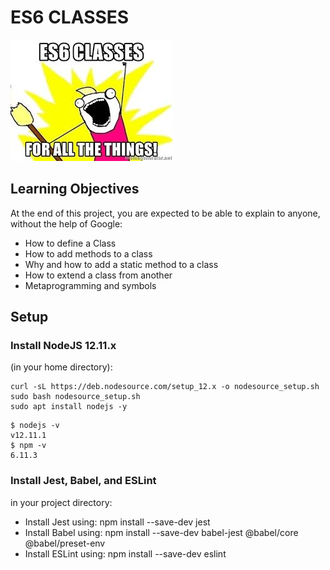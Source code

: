 # ES6 CLASSES
![](alx.jpeg)

## Learning Objectives

At the end of this project, you are expected to be able to explain to anyone, without the help of Google:

+ How to define a Class
+ How to add methods to a class
+ Why and how to add a static method to a class
+ How to extend a class from another
+ Metaprogramming and symbols

## Setup
### Install NodeJS 12.11.x

(in your home directory):
```
curl -sL https://deb.nodesource.com/setup_12.x -o nodesource_setup.sh
sudo bash nodesource_setup.sh
sudo apt install nodejs -y
```
```
$ nodejs -v
v12.11.1
$ npm -v
6.11.3
```

### Install Jest, Babel, and ESLint

in your project directory:

+ Install Jest using: npm install --save-dev jest
+ Install Babel using: npm install --save-dev babel-jest @babel/core @babel/preset-env
+ Install ESLint using: npm install --save-dev eslint

